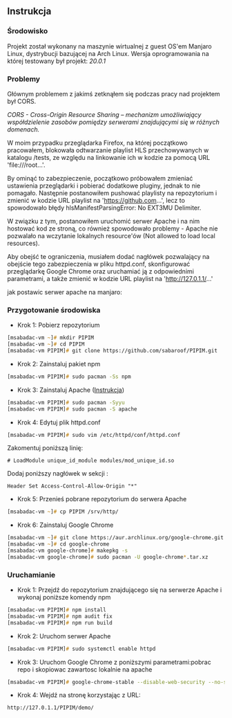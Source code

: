 ## Instrukcja

### Środowisko
Projekt został wykonany na maszynie wirtualnej z guest OS'em Manjaro Linux, dystrybucji bazującej na Arch Linux.
Wersja oprogramowania na której testowany był projekt: _20.0.1_

### Problemy
Głównym problemem z jakimś zetknąłem się podczas pracy nad projektem był CORS.

_CORS - Cross-Origin Resource Sharing – mechanizm umożliwiający współdzielenie zasobów pomiędzy serwerami znajdującymi się w różnych domenach._

W moim przypadku przeglądarka Firefox, na której początkowo pracowałem, blokowała odtwarzanie playlist HLS przechowywanych w katalogu /tests, ze względu na linkowanie ich w kodzie za pomocą URL 'file:///root...'.

By ominąć to zabezpieczenie, początkowo próbowałem zmieniać ustawienia przeglądarki i pobierać dodatkowe pluginy, jednak to nie pomagało. Następnie postanowiłem pushować playlisty na repozytorium i zmienić w kodzie URL playlist na 'https://github.com...', lecz to spowodowało błędy hlsManifestParsingError: No EXT3MU Delimiter.

W związku z tym, postanowiłem uruchomić serwer Apache i na nim hostować kod ze stroną, co również spowodowało problemy - Apache nie pozwalało na wczytanie lokalnych resource'ów (Not allowed to load local resources).

Aby obejść te ograniczenia, musiałem dodać nagłówek pozwalający na obejście tego zabezpieczenia w pliku httpd.conf, skonfigurować przeglądarkę Google Chrome oraz uruchamiać ją z odpowiednimi parametrami, a także zmienić w kodzie URL playlist na 'http://127.0.1.1/...'

jak postawic serwer apache na manjaro:


### Przygotowanie środowiska

* Krok 1: Pobierz repozytorium
```zsh
[msabadac-vm ~]# mkdir PIPIM
[msabadac-vm ~]# cd PIPIM
[msabadac-vm PIPIM]# git clone https://github.com/sabaroof/PIPIM.git
```

* Krok 2: Zainstaluj pakiet npm
```zsh
[msabadac-vm PIPIM]# sudo pacman -Ss npm
```

* Krok 3: Zainstaluj Apache ([Instrukcja](https://forum.manjaro.org/t/install-apache-mariadb-php-lamp-2016/1243))
```zsh
[msabadac-vm PIPIM]# sudo pacman -Syyu
[msabadac-vm PIPIM]# sudo pacman -S apache
```

* Krok 4: Edytuj plik httpd.conf
```zsh
[msabadac-vm PIPIM]# sudo vim /etc/httpd/conf/httpd.conf
```
Zakomentuj poniższą linię:
```
# LoadModule unique_id_module modules/mod_unique_id.so
```
Dodaj poniższy nagłówek w sekcji <Directory/>:
``` 
Header Set Access-Control-Allow-Origin "*" 
```

* Krok 5: Przenieś pobrane repozytorium do serwera Apache
```zsh
[msabadac-vm ~]# cp PIPIM /srv/http/
```

* Krok 6: Zainstaluj Google Chrome
```zsh
[msabadac-vm ~]# git clone https://aur.archlinux.org/google-chrome.git
[msabadac-vm ~]# cd google-chrome
[msabadac-vm google-chrome]# makepkg -s
[msabadac-vm google-chrome]# sudo pacman -U google-chrome*.tar.xz
```

### Uruchamianie

* Krok 1: Przejdź do repozytorium znajdującego się na serwerze Apache i wykonaj poniższe komendy npm
```zsh
[msabadac-vm PIPIM]# npm install
[msabadac-vm PIPIM]# npm audit fix
[msabadac-vm PIPIM]# npm run build
```

* Krok 2: Uruchom serwer Apache
```zsh
[msabadac-vm PIPIM]# sudo systemctl enable httpd
```

* Krok 3: Uruchom Google Chrome z poniższymi parametrami:pobrac repo i skopiowac zawartosc lokalnie na apache
```zsh
[msabadac-vm PIPIM]# google-chrome-stable --disable-web-security --no-sandbox -–allow-file-access-from-files
```

* Krok 4: Wejdź na stronę korzystając z URL:
```
http://127.0.1.1/PIPIM/demo/
```
